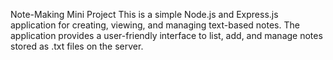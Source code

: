 Note-Making Mini Project
This is a simple Node.js and Express.js application for creating, viewing, and managing text-based notes. 
The application provides a user-friendly interface to list, add, and manage notes stored as .txt files on the server.


